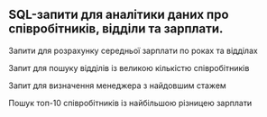 ## SQL-запити для аналітики даних про співробітників, відділи та зарплати. 

Запити для розрахунку середньої зарплати по роках та відділах

Запит для пошуку відділів із великою кількістю співробітників

Запит для визначення менеджера з найдовшим стажем

Пошук топ-10 співробітників із найбільшою різницею зарплати




